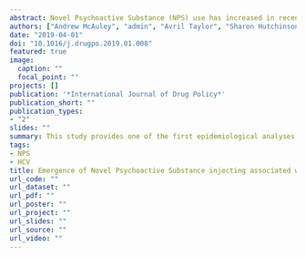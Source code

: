 ```yaml
---
abstract: Novel Psychoactive Substance (NPS) use has increased in recent years and generated significant concern within public health. People who inject drugs (PWID) are at increased risk of blood borne viruses, in particular Hepatitis C virus (HCV). However, little is known about the extent of NPS injecting at a national level and its association with HCV. This study provides one of the first epidemiological analyses of the association between NPS injecting and HCV among a population level sample of PWID.
authors: ["Andrew McAuley", "admin", "Avril Taylor", "Sharon Hutchinson", "David Goldberg", "Alison Munro"]
date: "2019-04-01"
doi: "10.1016/j.drugpo.2019.01.008"
featured: true
image:
  caption: ""
  focal_point: ""
projects: []
publication: '*International Journal of Drug Policy*'
publication_short: ""
publication_types:
- "2"
slides: ""
summary: This study provides one of the first epidemiological analyses of the association between NPS injecting and HCV among a population level sample of PWID.
tags:
- NPS
- HCV
title: Emergence of Novel Psychoactive Substance injecting associated with rapid rise in the population prevalence of hepatitis C virus
url_code: ""
url_dataset: ""
url_pdf: ""
url_poster: ""
url_project: ""
url_slides: ""
url_source: ""
url_video: ""
---
```

